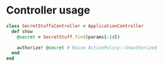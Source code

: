 # Controller usage

```ruby
class SecretStuffsController < ApplicationController
  def show
    @secret = SecretStuff.find(params[:id])

    authorize! @secret # Raise ActionPolicy::Unauthorized
  end
end
```

